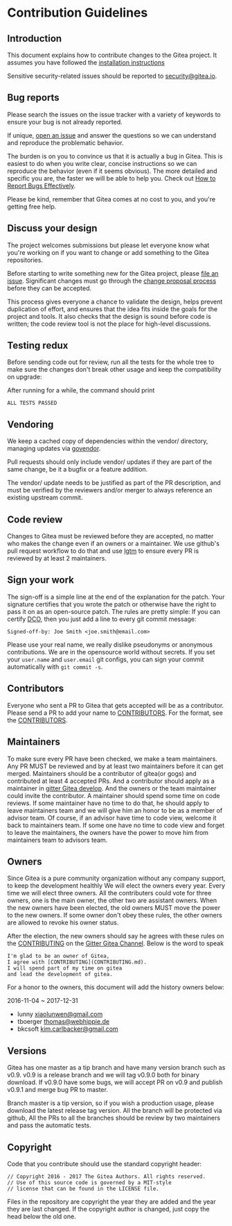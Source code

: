 # Contribution Guidelines

## Introduction

This document explains how to contribute changes to the Gitea
project.  It assumes you have followed the [installation
instructions](https://github.com/go-gitea/docs/tree/master/en-US/installation)

Sensitive security-related issues should be reported to
[security@gitea.io](mailto:security@gitea.io).

## Bug reports

Please search the issues on the issue tracker with a variety of keywords
to ensure your bug is not already reported.

If unique, [open an issue](https://github.com/go-gitea/gitea/issues/new)
and answer the questions so we can understand and reproduce the
problematic behavior.

The burden is on you to convince us that it is actually a bug
in Gitea. This is easiest to do when you write clear, concise
instructions so we can reproduce the behavior (even if it seems
obvious). The more detailed and specific you are, the faster
we will be able to help you. Check out [How to Report Bugs
Effectively](http://www.chiark.greenend.org.uk/~sgtatham/bugs.html).

Please be kind, remember that Gitea comes at no cost to you, and you're
getting free help.

## Discuss your design

The project welcomes submissions but please let everyone know what
you're working on if you want to change or add something to the Gitea
repositories.

Before starting to write something new for the Gitea project, please
[file an issue](https://github.com/go-gitea/gitea/issues/new).
Significant changes must go through the [change proposal
process](https://github.com/go-gitea/proposals) before they can be
accepted.

This process gives everyone a chance to validate the design, helps
prevent duplication of effort, and ensures that the idea fits inside
the goals for the project and tools.  It also checks that the design is
sound before code is written; the code review tool is not the place for
high-level discussions.

## Testing redux

Before sending code out for review, run all the tests for the whole
tree to make sure the changes don't break other usage and keep the
compatibility on upgrade:

After running for a while, the command should print

```
ALL TESTS PASSED
```
## Vendoring

We keep a cached copy of dependencies within the vendor/ directory,
managing updates via [govendor](http://github.com/kardianos/govendor).

Pull requests should only include vendor/ updates if they are
part of the same change, be it a bugfix or a feature addition.

The vendor/ update needs to be justified as part of the PR description,
and must be verified by the reviewers and/or merger to always reference
an existing upstream commit.

## Code review

Changes to Gitea must be reviewed before they are accepted, no matter
who makes the change even if an owners or a maintainer.  We use github's
pull request workflow to do that and use [lgtm](http://lgtm.co) to ensure
every PR is reviewed by at least 2 maintainers.

## Sign your work

The sign-off is a simple line at the end of the explanation for the
patch. Your signature certifies that you wrote the patch or otherwise
have the right to pass it on as an open-source patch. The rules are
pretty simple: If you can certify [DCO](DCO), then you just add a line
to every git commit message:

```
Signed-off-by: Joe Smith <joe.smith@email.com>
```

Please use your real name, we really dislike pseudonyms or anonymous
contributions. We are in the opensource world without secrets. If you
set your `user.name` and `user.email` git configs, you can sign your
commit automatically with `git commit -s`.

## Contributors

Everyone who sent a PR to Gitea that gets accepted will
be as a contributor. Please send a PR to add your name to
[CONTRIBUTORS](CONTRIBUTORS). For the format, see the
[CONTRIBUTORS](CONTRIBUTORS).

## Maintainers

To make sure every PR have been checked, we make a team maintainers. Any
PR MUST be reviewed and by at least two maintainers before it can
get merged.  Maintainers should be a contributor of gitea(or gogs) and
contributed at least 4 accepted PRs. And a contributor should apply as a
maintainer in [gitter Gitea develop](https://gitter.im/go-gitea/develop).
And the owners or the team maintainer could invite the contributor. A
maintainer should spend some time on code reviews. If some maintainer
have no time to do that, he should apply to leave maintainers team and
we will give him an honor to be as a member of advisor team. Of course,
if an advisor have time to code view, welcome it back to maintainers team.
If some one have no time to code view and forget to leave the maintainers,
the owners have the power to move him from maintainers team to advisors
team.

## Owners

Since Gitea is a pure community organization without any company
support, to keep the development healthly We will elect the owners every
year. Every time we will elect three owners.  All the contributers could
vote for three owners, one is the main owner, the other two are assistant
owners. When the new owners have been elected, the old owners MUST move
the power to the new owners.  If some owner don't obey these rules,
the other owners are allowed to revoke his owner status.

After the election, the new owners should say he agrees with these
rules on the [CONTRIBUTING](CONTRIBUTING.md) on the [Gitter Gitea
Channel](https://gitter.im/go-gitea/gitea). Below is the word to speak

```
I'm glad to be an owner of Gitea,
I agree with [CONTRIBUTING](CONTRIBUTING.md).
I will spend part of my time on gitea
and lead the development of gitea.
```

For a honor to the owners, this document will add the history owners
below:

2016-11-04 ~ 2017-12-31

- lunny <xiaolunwen@gmail.com>
- tboerger <thomas@webhippie.de>
- bkcsoft <kim.carlbacker@gmail.com>

## Versions

Gitea has one master as a tip branch and have many version branch
such as v0.9. v0.9 is a release branch and we will tag v0.9.0 both for
binary download.  If v0.9.0 have some bugs, we will accept PR on v0.9
and publish v0.9.1 and merge bug PR to master.

Branch master is a tip version, so if you wish a production usage,
please download the latest release tag version. All the branch will be
protected via github, All the PRs to all the branches should be review
by two maintainers and pass the automatic tests.

## Copyright

Code that you contribute should use the standard copyright header:

```
// Copyright 2016 - 2017 The Gitea Authors. All rights reserved.
// Use of this source code is governed by a MIT-style
// license that can be found in the LICENSE file.
```

Files in the repository are copyright the year they are added and the
year they are last changed. If the copyright author is changed, just
copy the head below the old one.

